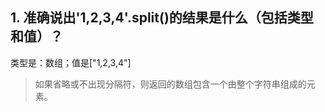 ## 1. 准确说出'1,2,3,4'.split()的结果是什么（包括类型和值）？ 
类型是：数组；值是["1,2,3,4"]
> 如果省略或不出现分隔符，则返回的数组包含一个由整个字符串组成的元素。
 